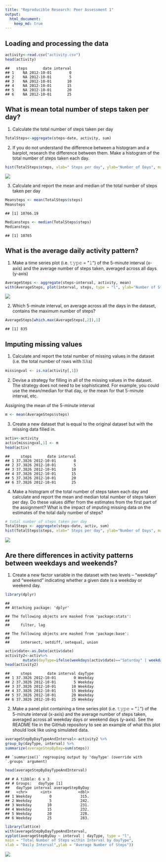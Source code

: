 ```yaml
---
title: "Reproducible Research: Peer Assessment 1"
output: 
  html_document:
    keep_md: true
---
```


## Loading and processing the data


```r
activity<-read.csv("activity.csv")
head(activity)
```

```
##   steps       date interval
## 1    NA 2012-10-01        0
## 2    NA 2012-10-01        5
## 3    NA 2012-10-01       10
## 4    NA 2012-10-01       15
## 5    NA 2012-10-01       20
## 6    NA 2012-10-01       25
```
## What is mean total number of steps taken per day?

1. Calculate the total number of steps taken per day


```r
TotalSteps<-aggregate(steps~date, activity, sum)
```

2. If you do not understand the difference between a histogram and a barplot, research the difference between them. Make a histogram of the total number of steps taken each day. 


```r
hist(TotalSteps$steps, xlab=" Steps per day", ylab="Number of Days", main="Total Number of Steps taken each day")
```

![](PA1_template_files/figure-html/unnamed-chunk-3-1.png)<!-- -->

3. Calculate and report the mean and median of the total number of steps taken per day

```r
Meansteps <- mean(TotalSteps$steps)
Meansteps
```

```
## [1] 10766.19
```

```r
Mediansteps <- median(TotalSteps$steps)
Mediansteps
```

```
## [1] 10765
```

## What is the average daily activity pattern?

1. Make a time series plot (i.e. 𝚝𝚢𝚙𝚎 = "𝚕") of the 5-minute interval (x-axis) and the average number of steps taken, averaged across all days (y-axis)


```r
AverageSteps <- aggregate(steps~interval, activity, mean)
with(AverageSteps, plot(interval, steps, type = "l", ylab="Number of Steps", xlab="5-min interval", main="Average Number of Steps by 5-minutes Interval"))
```

![](PA1_template_files/figure-html/unnamed-chunk-5-1.png)<!-- -->

2. Which 5-minute interval, on average across all the days in the dataset, contains the maximum number of steps?


```r
AverageSteps[which.max(AverageSteps[,2]),1]
```

```
## [1] 835
```

## Imputing missing values

1. Calculate and report the total number of missing values in the dataset (i.e. the total number of rows with 𝙽𝙰s)


```r
missingval <- is.na(activity[,1])
```

2. Devise a strategy for filling in all of the missing values in the dataset. The strategy does not need to be sophisticated. For example, you could use the mean/median for that day, or the mean for that 5-minute interval, etc.

 Assigning the mean of the 5-minute interval

```r
m <- mean(AverageSteps$steps)
```

3. Create a new dataset that is equal to the original dataset but with the missing data filled in.


```r
activ<-activity
activ[missingval,1] <- m
head(activ)
```

```
##     steps       date interval
## 1 37.3826 2012-10-01        0
## 2 37.3826 2012-10-01        5
## 3 37.3826 2012-10-01       10
## 4 37.3826 2012-10-01       15
## 5 37.3826 2012-10-01       20
## 6 37.3826 2012-10-01       25
```

4. Make a histogram of the total number of steps taken each day and calculate and report the mean and median total number of steps taken per day. Do these values differ from the estimates from the first part of the assignment? What is the impact of imputing missing data on the estimates of the total daily number of steps?


```r
# total number of steps taken per day
TotalSteps <- aggregate(steps~date, activ, sum)
hist(TotalSteps$steps, xlab=" Steps per day", ylab="Number of Days", main="Total daily number of steps taken each day afterimputing missing values")
```

![](PA1_template_files/figure-html/unnamed-chunk-10-1.png)<!-- -->
## Are there differences in activity patterns between weekdays and weekends?

1. Create a new factor variable in the dataset with two levels – “weekday” and “weekend” indicating whether a given date is a weekday or weekend day.


```r
library(dplyr)
```

```
## 
## Attaching package: 'dplyr'
```

```
## The following objects are masked from 'package:stats':
## 
##     filter, lag
```

```
## The following objects are masked from 'package:base':
## 
##     intersect, setdiff, setequal, union
```

```r
activ$date<-as.Date(activ$date)
activity2<-activ%>%
        mutate(dayType=ifelse(weekdays(activ$date)=="Saturday" | weekdays(activ$date)=="Sunday", "Weekend", "Weekday"))
head(activity2)
```

```
##     steps       date interval dayType
## 1 37.3826 2012-10-01        0 Weekday
## 2 37.3826 2012-10-01        5 Weekday
## 3 37.3826 2012-10-01       10 Weekday
## 4 37.3826 2012-10-01       15 Weekday
## 5 37.3826 2012-10-01       20 Weekday
## 6 37.3826 2012-10-01       25 Weekday
```

2. Make a panel plot containing a time series plot (i.e. 𝚝𝚢𝚙𝚎 = "𝚕") of the 5-minute interval (x-axis) and the average number of steps taken, averaged across all weekday days or weekend days (y-axis). See the README file in the GitHub repository to see an example of what this plot should look like using simulated data.


```r
averageStepByDayTypeAndInterval<-activity2 %>%
group_by(dayType, interval) %>%
summarize(averageStepByDay=sum(steps))
```

```
## `summarise()` regrouping output by 'dayType' (override with `.groups` argument)
```

```r
head(averageStepByDayTypeAndInterval)
```

```
## # A tibble: 6 x 3
## # Groups:   dayType [1]
##   dayType interval averageStepByDay
##   <chr>      <int>            <dbl>
## 1 Weekday        0             315.
## 2 Weekday        5             242.
## 3 Weekday       10             231.
## 4 Weekday       15             232.
## 5 Weekday       20             228.
## 6 Weekday       25             283.
```

```r
library(lattice)
with(averageStepByDayTypeAndInterval, 
xyplot(averageStepByDay ~ interval | dayType, type = "l",      
main = "Total Number of Steps within Interval by dayType",
xlab = "Daily Interval",ylab = "Average Number of Steps"))
```

![](PA1_template_files/figure-html/unnamed-chunk-12-1.png)<!-- -->

